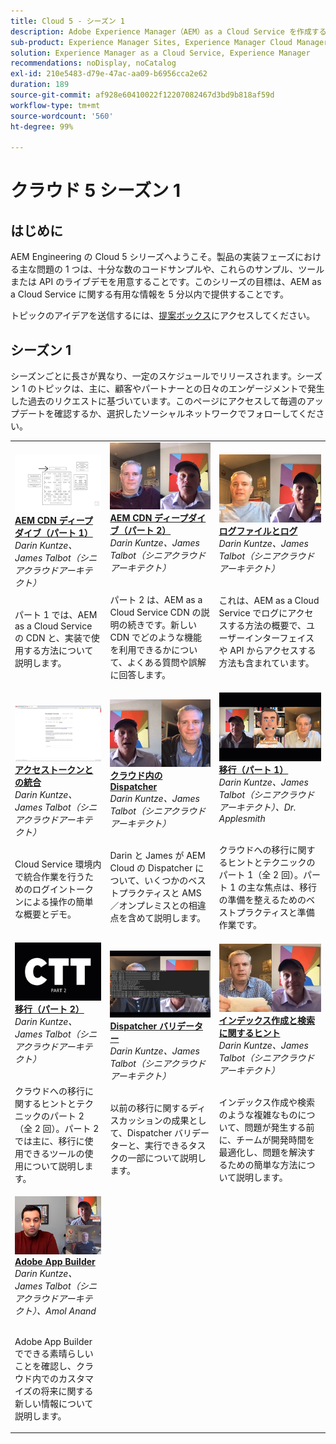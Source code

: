 ```yaml
---
title: Cloud 5 - シーズン 1
description: Adobe Experience Manager（AEM）as a Cloud Service を作成するアドビのエキスパートエンジニアを紹介し、提供するエキスパートサービスについて説明します。
sub-product: Experience Manager Sites, Experience Manager Cloud Manager, Experience Manager Assets
solution: Experience Manager as a Cloud Service, Experience Manager
recommendations: noDisplay, noCatalog
exl-id: 210e5483-d79e-47ac-aa09-b6956cca2e62
duration: 189
source-git-commit: af928e60410022f12207082467d3bd9b818af59d
workflow-type: tm+mt
source-wordcount: '560'
ht-degree: 99%

---
```


# クラウド 5 シーズン 1

## はじめに

AEM Engineering の Cloud 5 シリーズへようこそ。製品の実装フェーズにおける主な問題の 1 つは、十分な数のコードサンプルや、これらのサンプル、ツールまたは API のライブデモを用意することです。このシリーズの目標は、AEM as a Cloud Service に関する有用な情報を 5 分以内で提供することです。

トピックのアイデアを送信するには、[提案ボックス](https://forms.office.com/r/74P5Xz4UH0)にアクセスしてください。

## シーズン 1

シーズンごとに長さが異なり、一定のスケジュールでリリースされます。シーズン 1 のトピックは、主に、顧客やパートナーとの日々のエンゲージメントで発生した過去のリクエストに基づいています。このページにアクセスして毎週のアップデートを確認するか、選択したソーシャルネットワークでフォローしてください。

<table>
  <tr>
   <td>
      <a href="./cloud5-aem-cdn-part1.md">
      <img alt="AEM CDN 第 1 部" src="./imgs/001-thumb.png"/>
      </a>
      <div>
         <a href="./cloud5-aem-cdn-part1.md"><strong>AEM CDN ディープダイブ（パート 1）</strong></a>         
 <br/><em>Darin Kuntze、James Talbot（シニアクラウドアーキテクト）</em>
      </div>
      <p>
        <br/>
 パート 1 では、AEM as a Cloud Service の CDN と、実装で使用する方法について説明します。
      </p>
     </td>   
     <td>
      <a href="./cloud5-aem-cdn-part2.md">
         <img alt="AEM CDN 第 2 部" src="./imgs/002-thumb.png"/>
      </a>
      <div>
         <a href="./cloud5-aem-cdn-part2.md"><strong>AEM CDN ディープダイブ（パート 2）</strong></a>
 <br/><em>Darin Kuntze、James Talbot（シニアクラウドアーキテクト）</em>
      </div>
      <p>
        <br/>
 パート 2 は、AEM as a Cloud Service CDN の説明の続きです。新しい CDN でどのような機能を利用できるかについて、よくある質問や誤解に回答します。
      </p>
   </td>
     <td>
        <a href="./cloud5-aem-log-files.md">
            <img alt="ログファイルとログ" src="./imgs/003-thumb.png"/>
        </a>
      <div>
         <a href="./cloud5-aem-log-files.md"><strong>ログファイルとログ</strong></a>
 <br/><em>Darin Kuntze、James Talbot（シニアクラウドアーキテクト）</em>
      </div>
      <p>
        <br/>
 これは、AEM as a Cloud Service でログにアクセスする方法の概要で、ユーザーインターフェイスや API からアクセスする方法も含まれています。
      </p>
   </td> 
  </tr>
  <tr>
   <td>
        <a href="./cloud5-getting-login-token-integrations.md">
            <img alt="アクセストークン" src="./imgs/004-thumb.png"/>
        </a>
      <div>
        <a href="./cloud5-getting-login-token-integrations.md"><strong>アクセストークンとの統合</strong></a>        
 <br/><em>Darin Kuntze、James Talbot（シニアクラウドアーキテクト）</em>
      </div>
      <p>
        <br/>
 Cloud Service 環境内で統合作業を行うためのログイントークンによる操作の簡単な概要とデモ。
      </p>
     </td>   
     <td>
      <a href="./cloud5-aem-dispatcher-cloud.md">
      <img alt="クラウド内の Dispatcher" src="./imgs/005-thumb.png"/>
       </a>  
      <div>
        <a href="./cloud5-aem-dispatcher-cloud.md"><strong>クラウド内の Dispatcher</strong></a>
 <br/><em>Darin Kuntze、James Talbot（シニアクラウドアーキテクト）</em>
      </div>
      <p>
        <br/>
 Darin と James が AEM Cloud の Dispatcher について、いくつかのベストプラクティスと AMS／オンプレミスとの相違点を含めて説明します。 
      </p>
   </td>
     <td>
        <a href="./cloud5-aem-content-migration-part-1.md">
            <img alt="移行（パート 1）" src="./imgs/006-thumb.png"/>
        </a>
      <div>
         <a href="./cloud5-aem-content-migration-part-1.md"><strong>移行（パート 1）</strong></a>
 <br/><em>Darin Kuntze、James Talbot（シニアクラウドアーキテクト）、Dr. Applesmith</em>
      </div>
      <p>
        <br/>
 クラウドへの移行に関するヒントとテクニックのパート 1（全 2 回）。パート 1 の主な焦点は、移行の準備を整えるためのベストプラクティスと準備作業です。
      </p>
   </td> 
  </tr>
<tr>
   <td>
        <a href="./cloud5-aem-content-migration-part-2.md">
            <img alt="移行（パート 2）" src="./imgs/007-thumb.png"/>
        </a>
      <div>
        <a href="./cloud5-aem-content-migration-part-2.md"><strong>移行（パート 2）</strong></a>     
 <br/><em>Darin Kuntze、James Talbot（シニアクラウドアーキテクト）</em>
      </div>
      <p>
        <br/>
 クラウドへの移行に関するヒントとテクニックのパート 2（全 2 回）。パート 2 では主に、移行に使用できるツールの使用について説明します。
      </p>
     </td>   
     <td>
        <a href="./cloud5-aem-dispatcher-validator.md">
            <img alt="Dispatcher バリデーター" src="./imgs/008-thumb.png"/>
        </a>
      <div>
         <a href="./cloud5-aem-dispatcher-validator.md"><strong>Dispatcher バリデーター</strong></a>
 <br/><em>Darin Kuntze、James Talbot（シニアクラウドアーキテクト）</em>
      </div>
      <p>
        <br/>
  以前の移行に関するディスカッションの成果として、Dispatcher バリデーターと、実行できるタスクの一部について説明します。
      </p>
   </td>
     <td>
        <a href="./cloud5-aem-search-and-indexing.md">
            <img alt="インデックス作成と検索に関するヒント" src="./imgs/009-thumb.png"/>
        </a>
      <div>
         <a href="./cloud5-aem-search-and-indexing.md"><strong>インデックス作成と検索に関するヒント</strong></a>
 <br/><em>Darin Kuntze、James Talbot（シニアクラウドアーキテクト）</em>
      </div>
      <p>
        <br/>
 インデックス作成や検索のような複雑なものについて、問題が発生する前に、チームが開発時間を最適化し、問題を解決するための簡単な方法について説明します。
      </p>
   </td> 
  </tr>
    <tr>
        <td>
            <a href="./cloud5-adobe-app-builder.md">
                <img alt="Adobe App Builder" src="./imgs/010-thumb.png"/>
            </a>
            <div>
                <a href="./cloud5-adobe-app-builder.md"><strong>Adobe App Builder</strong></a><br/>        
 <em>Darin Kuntze、James Talbot（シニアクラウドアーキテクト）、Amol Anand</em>
            </div>
            <p><br/>
                Adobe App Builder でできる素晴らしいことを確認し、クラウド内でのカスタマイズの将来に関する新しい情報について説明します。
            </p>
        </td>
        <td></td>
        <td></td>
    </tr>
</table>
